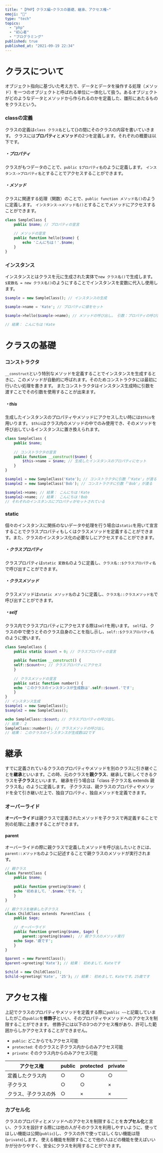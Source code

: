 ```yaml
---
title: "【PHP】クラス編~クラスの基礎、継承、アクセス権~"
emoji: "📘"
type: "tech"
topics:
  - "php"
  - "初心者"
  - "プログラミング"
published: true
published_at: "2021-09-19 22:34"
---
```


# クラスについて
オブジェクト指向に基づいた考え方で、データとデータを操作する処理（メソッド）を一つのオブジェクトと呼ばれる単位に一体化して扱う。あるオブジェクトがどのようなデータとメソッドから作られるのかを定義した、雛形にあたるものをクラスという。

### classの定義
クラスの定義は`class クラス名`として{}の間にそのクラスの内容を書いていきます。
クラスには**プロパティ**と**メソッド**の2つを定義します。それぞれの概要は以下です。

##### ・プロパティ
クラスがもつデータのことで、`public $プロパティ名`のように定義します。
`インスタンス->プロパティ名`とすることでアクセスすることができます。

##### ・メソッド
クラスに関連する処理（関数）のことで、`public function メソッド名()`のように定義します。
`インスタンス->メソッド名()`とすることでメソッドにアクセスすることができます。

```php
class SampleClass {
    public $name; // プロパティの宣言
    
    // メソッドの宣言
    public function hello($name) {
        echo 'こんにちは！'.$name;
    }
}
```

### インスタンス
インスタンスとはクラスを元に生成された実体で`new クラス名()`で生成します。
`$変数名 = new クラス名()`のようにすることでインスタンスを変数に代入し使用します。
```php
$sample = new SampleClass(); // インスタンスの生成

$sample->name = 'Kate'; // プロパティに値をセット

$sample->hello($sample->name); // メソッドの呼び出し。 引数：プロパティの呼び出し。

// 結果： こんにちは！Kate
```

# クラスの基礎

### コンストラクタ
`__construct`という特別なメソッドを定義することでインスタンスを生成するときに、このメソッドが自動的に呼ばれます。そのためコンストラクタには最初に行いたい処理を書きます。
またコンストラクタはインスタンス生成時に引数を渡すことでその引数を使用することが出来ます。

##### ・this
生成したインスタンスのプロパティやメソッドにアクセスしたい時には`$this`を用いります。
`$this`はクラス内のメソッドの中でのみ使用でき、そのメソッドを呼び出しているインスタンスに置き換えられます。
```php
class SampleClass {
    public $name;
    
    // コンストラクタの宣言
    public function __construct($name) {
        $this->name = $name; // 生成したインスタンスのプロパティにセット
    }
}

$sample1 = new SampleClass('Kate'); // コンストラクタに引数「'Kate'」が渡る
$sample2 = new SampleClass('Bob'); // コンストラクタに引数「'Bob'」が渡る

$sample1->name; // 結果： こんにちは！Kate
$sample2->name; // 結果： こんにちは！Bob
// それぞれのインスタンスにプロパティがセットされている
```

### static
個々のインスタンスに関係のないデータや処理を行う場合は`static`を用いて宣言することでクラスプロパティもしくはクラスメソッドを定義することができます。また、クラスのインスタンス化の必要なしにアクセスすることができます。

##### ・クラスプロパティ
クラスプロパティは`static 変数名`のように定義し、`クラス名::$クラスプロパティ名`で呼び出すことができます。

##### ・クラスメソッド
クラスメソッドは`static メソッド名`のように定義し、`クラス名::クラスメソッド名`で呼び出すことができます。

##### ・self
クラス内でクラスプロパティにアクセスする際は`self`を用います。
`self`は、クラスの中で使うとそのクラス自身のことを指し示し、`self::$クラスプロパティ名`のように使います。

```php
class SampleClass {
    public static $count = 0; // クラスプロパティの宣言
    
    public function __construct() {
	self::$count++; // クラスプロパティにアクセス
    }
    
    // クラスメソッドの宣言
    public satic function number() {
	echo 'このクラスのインスタンスが生成数は'.self::$count.'です';
    }
}
// インスタンス生成
$sample1 = new SampleClass();
$sample2 = new SampleClass();

echo SampleClass::$count; // クラスプロパティの呼び出し
// 結果： 2
SampleClass::number(); // クラスメソッドの呼び出し
// 結果： このクラスのインスタンスが生成数は2です
```


# 継承
すでに定義されているクラスのプロパティやメソッドを別のクラスに引き継ぐことを**継承**といいます。この時、元のクラスを**親クラス**、継承して新しくできるクラスを**子クラス**といいます。
継承を行う場合は「class 子クラス名 extends 親クラス名」のように定義します。
子クラスは、親クラスのプロパティやメソッドを全て引き継いだ上で、独自プロパティ、独自メソッドを定義できます。

### オーバーライド
**オーバーライド**は親クラスで定義されたメソッドを子クラスで再定義することで別の処理に上書きすることができます。

#### parent
オーバーライドの際に親クラスで定義したメソッドを呼び出したいときには、`parent::メソッド名`のように記述することで親クラスのメソッドが実行されます。

```php
// 親クラス
class ParentClass {
    public $name;
    
    public function greeting($name) {
	echo '初めまして、'.$name.'です。';
    }
}

// 親クラスを継承した子クラス
class ChildClass extends　ParentClass　{
    public $age;
    
    // オーバーライド
    public function greeting($name, $age) {
        parent::greeting($name);　// 親クラスのメソッド実行
	echo $age.'歳です';
    }
}

$parent = new ParentClass();
$parent->greeting('Kate'); // 結果： 初めまして、Kateです

$child = new ChildClass();
$child->greeting('Kate', '25'); // 結果： 初めまして、Kateです。25歳です
```

# アクセス権
上記でクラスのプロパティやメソッドを定義する際に`public ~~`と記載していましたがこの`public`を**修飾子**といい、そのプロパティやメソッドへのアクセスを制限することができます。
修飾子には以下の3つのアクセス権があり、許可した範囲からしかアクセスすることができません。
- `public`: どこからでもアクセス可能
- `protected`: そのクラスと子クラス内からのみアクセス可能
- `private`: そのクラス内からのみアクセス可能

| アクセス権 | public | protected | private |
| ---- | ---- | ---- | ---- |
| 定義したクラス内| ○ | ○ | ○ |
| 子クラス| ○ | ○ | × |
| クラス、子クラスの外| ○ | × | × |

### カプセル化
クラスのプロパティとメソッドへのアクセスを制限することを**カプセル化**と言い、クラスを設計する際には他の人がそのクラスを利用しやすいように、使ってほしい機能は公開(`public`)し、クラスの外で使ってほしくない機能は隠(`private`)します。
使える機能を制限することで他の人はどの機能を使えばいいかが分かりやすく、安全にクラスを利用することができます。
